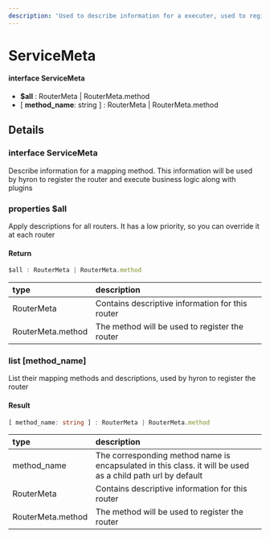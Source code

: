 ```yaml
---
description: 'Used to describe information for a executer, used to register routers'
---
```


# ServiceMeta

#### interface **ServiceMeta**

* **$all** : RouterMeta \| RouterMeta.method
* \[ **method\_name**: string \] : RouterMeta \| RouterMeta.method

## Details

### interface **ServiceMeta**

Describe information for a mapping method. This information will be used by hyron to register the router and execute business logic along with plugins

### properties $all

Apply descriptions for all routers. It has a low priority, so you can override it at each router

#### Return

```typescript
$all : RouterMeta | RouterMeta.method
```

| type | description |
| :--- | :--- |
| RouterMeta | Contains descriptive information for this router |
| RouterMeta.method | The method will be used to register the router |

### 

### list \[method\_name\] 

List their mapping methods and descriptions, used by hyron to register the router

#### Result

```typescript
[ method_name: string ] : RouterMeta | RouterMeta.method
```

| type | description |
| :--- | :--- |
| method\_name | The corresponding method name is encapsulated in this class. it will be used as a child path url by default |
| RouterMeta | Contains descriptive information for this router |
| RouterMeta.method | The method will be used to register the router |

